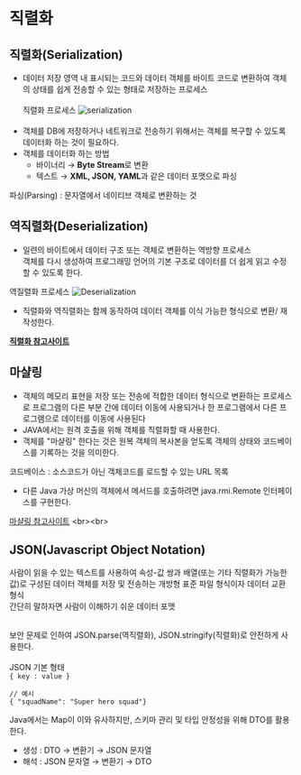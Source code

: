 # 직렬화
## 직렬화(Serialization)
- 데이터 저장 영역 내 표시되는 코드와 데이터 객체를 바이트 코드로 변환하여 객체의 상태를 쉽게 전송할 수 있는 형태로 저장하는 프로세스<br><br>
직렬화 프로세스
![serialization](https://hazelcast.com/wp-content/uploads/2021/12/serialization-diagram-800x364-1.png)
<br><br>
- 객체를 DB에 저장하거나 네트워크로 전송하기 위해서는 객체를 복구할 수 있도록 데이터화 하는 것이 필요하다.
- 객체를 데이터화 하는 방법
  - 바이너리 &rarr; **Byte Stream**로 변환
  - 텍스트 &rarr; **XML, JSON, YAML**과 같은 데이터 포맷으로 파싱

 파싱(Parsing) : 문자열에서 네이티브 객체로 변환하는 것<br>

## 역직렬화(Deserialization)
- 일련의 바이트에서 데이터 구조 또는 객체로 변환하는 역방향 프로세스<br>
객체를 다시 생성하여 프로그래밍 언어의 기본 구조로 데이터를 더 쉽게 읽고 수정할 수 있도록 한다.


역질렬화 프로세스
![Deserialization](https://hazelcast.com/wp-content/uploads/2021/12/serialization-deserialization-diagram-800x318-1.png)
<br>

- 직렬화와 역직렬화는 함께 동작하여 데이터 객체를 이식 가능한 형식으로 변환/ 재작성한다.

**[직렬화 참고사이트](https://hazelcast.com/glossary/serialization/)**

## 마샬링
- 객체의 메모리 표현을 저장 또는 전송에 적합한 데이터 형식으로 변환하는 프로세스로 프로그램의 다른 부분 간에 데이터 이동에 사용되거나 한 프로그램에서 다른 프로그램으로 데이터를 이동에 사용된다
- JAVA에서는 원격 호출을 위해 객체를 직렬화할 때 사용한다.
- 객체를 "마샬링" 한다는 것은 원복 객체의 복사본을 얻도록 객체의 상태와 코드베이스를 기록하는 것을 의미한다.<br> 

코드베이스 : 소스코드가 아닌 객체코드를 로드할 수 있는 URL 목록
- 다른 Java 가상 머신의 객체에서 메서드를 호출하려면 java.rmi.Remote 인터페이스를 구현한다.<br>

[마샬링 참고사이트](https://en.wikipedia.org/wiki/Marshalling_(computer_science))
<br><br>

## JSON(Javascript Object Notation)

사람이 읽을 수 있는 텍스트를 사용하여 속성-값 쌍과 배열(또는 기타 직렬화가 가능한 값)로 구성된 데이터 객체를 저장 및 전송하는 개방형 표준 파일 형식이자 데이터 교환 형식<br>
간단히 말하자면 사람이 이해하기 쉬운 데이터 포맷<br><br>

보안 문제로 인하여 JSON.parse(역직렬화), JSON.stringify(직렬화)로 안전하게 사용한다.<br><br>
JSON 기본 형태<br>
`{ key : value }`<br>

```
// 예시 
{ "squadName": "Super hero squad"}
```
Java에서는 Map이 이와 유사하지만, 스키마 관리 및 타입 안정성을 위해 DTO를 활용한다.
- 생성 : DTO &rarr; 변환기 &rarr; JSON 문자열
- 해석 : JSON 문자열 &rarr; 변환기 &rarr; DTO